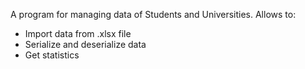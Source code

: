 A program for managing data of Students and Universities.
Allows to:
- Import data from .xlsx file
- Serialize and deserialize data
- Get statistics
